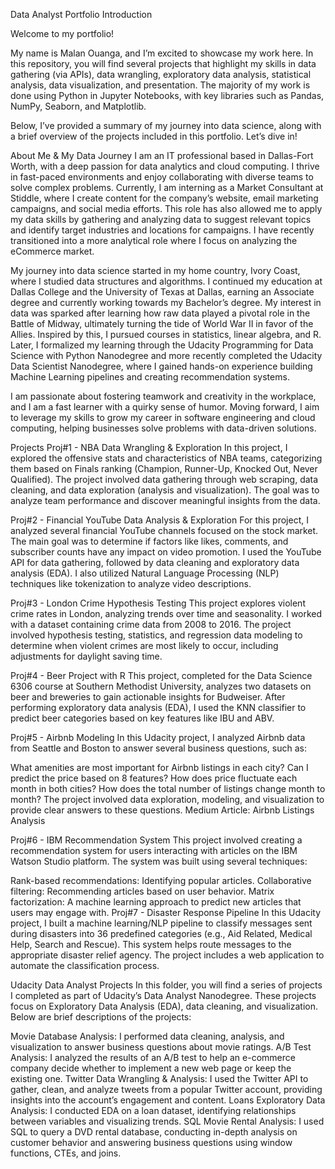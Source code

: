 Data Analyst Portfolio
Introduction

Welcome to my portfolio!

My name is Malan Ouanga, and I’m excited to showcase my work here. In this repository, you will find several projects that highlight my skills in data gathering (via APIs), data wrangling, exploratory data analysis, statistical analysis, data visualization, and presentation. The majority of my work is done using Python in Jupyter Notebooks, with key libraries such as Pandas, NumPy, Seaborn, and Matplotlib.

Below, I’ve provided a summary of my journey into data science, along with a brief overview of the projects included in this portfolio. Let’s dive in!

About Me & My Data Journey
I am an IT professional based in Dallas-Fort Worth, with a deep passion for data analytics and cloud computing. I thrive in fast-paced environments and enjoy collaborating with diverse teams to solve complex problems. Currently, I am interning as a Market Consultant at Stiddle, where I create content for the company’s website, email marketing campaigns, and social media efforts. This role has also allowed me to apply my data skills by gathering and analyzing data to suggest relevant topics and identify target industries and locations for campaigns. I have recently transitioned into a more analytical role where I focus on analyzing the eCommerce market.

My journey into data science started in my home country, Ivory Coast, where I studied data structures and algorithms. I continued my education at Dallas College and the University of Texas at Dallas, earning an Associate degree and currently working towards my Bachelor’s degree. My interest in data was sparked after learning how raw data played a pivotal role in the Battle of Midway, ultimately turning the tide of World War II in favor of the Allies. Inspired by this, I pursued courses in statistics, linear algebra, and R. Later, I formalized my learning through the Udacity Programming for Data Science with Python Nanodegree and more recently completed the Udacity Data Scientist Nanodegree, where I gained hands-on experience building Machine Learning pipelines and creating recommendation systems.

I am passionate about fostering teamwork and creativity in the workplace, and I am a fast learner with a quirky sense of humor. Moving forward, I aim to leverage my skills to grow my career in software engineering and cloud computing, helping businesses solve problems with data-driven solutions.

Projects
Proj#1 - NBA Data Wrangling & Exploration
In this project, I explored the offensive stats and characteristics of NBA teams, categorizing them based on Finals ranking (Champion, Runner-Up, Knocked Out, Never Qualified). The project involved data gathering through web scraping, data cleaning, and data exploration (analysis and visualization). The goal was to analyze team performance and discover meaningful insights from the data.

Proj#2 - Financial YouTube Data Analysis & Exploration
For this project, I analyzed several financial YouTube channels focused on the stock market. The main goal was to determine if factors like likes, comments, and subscriber counts have any impact on video promotion. I used the YouTube API for data gathering, followed by data cleaning and exploratory data analysis (EDA). I also utilized Natural Language Processing (NLP) techniques like tokenization to analyze video descriptions.

Proj#3 - London Crime Hypothesis Testing
This project explores violent crime rates in London, analyzing trends over time and seasonality. I worked with a dataset containing crime data from 2008 to 2016. The project involved hypothesis testing, statistics, and regression data modeling to determine when violent crimes are most likely to occur, including adjustments for daylight saving time.

Proj#4 - Beer Project with R
This project, completed for the Data Science 6306 course at Southern Methodist University, analyzes two datasets on beer and breweries to gain actionable insights for Budweiser. After performing exploratory data analysis (EDA), I used the KNN classifier to predict beer categories based on key features like IBU and ABV.

Proj#5 - Airbnb Modeling
In this Udacity project, I analyzed Airbnb data from Seattle and Boston to answer several business questions, such as:

What amenities are most important for Airbnb listings in each city?
Can I predict the price based on 8 features?
How does price fluctuate each month in both cities?
How does the total number of listings change month to month? The project involved data exploration, modeling, and visualization to provide clear answers to these questions.
Medium Article: Airbnb Listings Analysis

Proj#6 - IBM Recommendation System
This project involved creating a recommendation system for users interacting with articles on the IBM Watson Studio platform. The system was built using several techniques:

Rank-based recommendations: Identifying popular articles.
Collaborative filtering: Recommending articles based on user behavior.
Matrix factorization: A machine learning approach to predict new articles that users may engage with.
Proj#7 - Disaster Response Pipeline
In this Udacity project, I built a machine learning/NLP pipeline to classify messages sent during disasters into 36 predefined categories (e.g., Aid Related, Medical Help, Search and Rescue). This system helps route messages to the appropriate disaster relief agency. The project includes a web application to automate the classification process.

Udacity Data Analyst Projects
In this folder, you will find a series of projects I completed as part of Udacity’s Data Analyst Nanodegree. These projects focus on Exploratory Data Analysis (EDA), data cleaning, and visualization. Below are brief descriptions of the projects:

Movie Database Analysis: I performed data cleaning, analysis, and visualization to answer business questions about movie ratings.
A/B Test Analysis: I analyzed the results of an A/B test to help an e-commerce company decide whether to implement a new web page or keep the existing one.
Twitter Data Wrangling & Analysis: I used the Twitter API to gather, clean, and analyze tweets from a popular Twitter account, providing insights into the account’s engagement and content.
Loans Exploratory Data Analysis: I conducted EDA on a loan dataset, identifying relationships between variables and visualizing trends.
SQL Movie Rental Analysis: I used SQL to query a DVD rental database, conducting in-depth analysis on customer behavior and answering business questions using window functions, CTEs, and joins.
